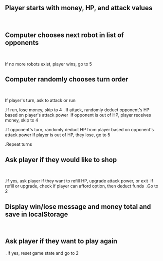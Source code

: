 ## Player starts with money, HP, and attack values
​
## Computer chooses next robot in list of opponents
​


If no more robots exist, player wins, go to 5
​


## Computer randomly chooses turn order
​


If player's turn, ask to attack or run

.If run, lose money, skip to 4
​
.If attack, randomly deduct opponent's HP based on player's attack power
​    If opponent is out of HP, player receives money, skip to 4
​

.If opponent's turn, randomly deduct HP from player based on opponent's attack  power
    If player is out of HP, they lose, go to 5

.Repeat turns
​

## Ask player if they would like to shop
​


.If yes, ask player if they want to refill HP, upgrade attack power, or exit
​   If refill or upgrade, check if player can afford option, then deduct funds
​
.Go to 2
​


## Display win/lose message and money total and save in localStorage
​
## Ask player if they want to play again
​
.If yes, reset game state and go to 2 